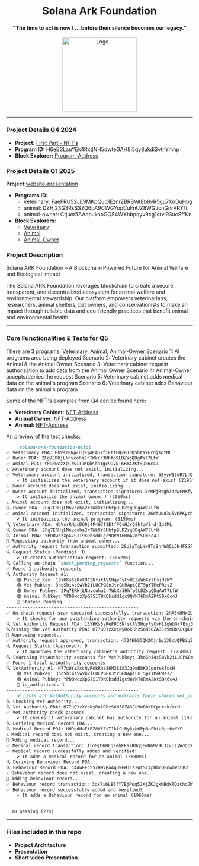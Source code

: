 <div align="center">
  <h1>Solana Ark Foundation</h1><h4>"The time to act is now ! ... before their silence becomes our legacy."</h4>
  <img src="https://bafkreibllcqfjk5ch26tdq7sqotkq3xxlymivip6ta7rdjhaf2qccnzc7u.ipfs.flk-ipfs.xyz" alt="Logo" width="200">
</div>

---

### Project Details Q4 2024
- **Project:** [First Part - NFT's](https://github.com/solana-turbin3/Q4_SOL_DanielB/tree/master/rs/src/programs/solana-ark-foundation)
- **Program ID:** H6eB3LauYEk4RxtjNH5dwteGAH8i5qy8ukdiSvtnYmhp
- **Block Explorer:** [Program-Address](https://explorer.solana.com/address/H6eB3LauYEk4RxtjNH5dwteGAH8i5qy8ukdiSvtnYmhp?cluster=devnet)

### Project Details Q1 2025
 **Project:**[website-presentation](https://www.solana-ark-foundation.xyz)
- **Programs ID:**
  - veterinary: FaeFRU52JE9MKpQuq1EznrZBRBVAEb8vR5gu7XnDuHbg
  - animal: DZHj23G3RkSSZQ6pA9CWGYopCuFnUZ8WGJcnGnrVRY1i
  - animal-owner: Ctjucr5AAqnJkooGQS4WYbbpqyv9cg1srvi93ucSffKn
- **Block Explorers:**
  - [Veterinary](https://explorer.solana.com/address/FaeFRU52JE9MKpQuq1EznrZBRBVAEb8vR5gu7XnDuHbg?cluster=devnet)
  - [Animal](https://explorer.solana.com/address/DZHj23G3RkSSZQ6pA9CWGYopCuFnUZ8WGJcnGnrVRY1i?cluster=devnet)
  - [Animal-Owner](https://explorer.solana.com/address/Ctjucr5AAqnJkooGQS4WYbbpqyv9cg1srvi93ucSffKn?cluster=devnet).

### Project Description

Solana ARK Foundation – A Blockchain-Powered Future for Animal Welfare and Ecological Impact

The Solana ARK Foundation leverages blockchain to create a secure, transparent, and decentralized ecosystem for animal welfare and environmental stewardship. Our platform empowers veterinarians, researchers, animal shelters, pet owners, and conservationists to make an impact through reliable data and eco-friendly practices that benefit animal and environmental health.

---

### Core Functionalities & Tests for Q5
There are 3 programs: Veterinary, Animal, Animal-Owner
Scenario 1: Al programs area being deployed
Scenario 2: Veterinary cabinet creates the Animal & the Animal Owner
Scenario 3: Veterinary cabinet request authorisation to add data from the Animal Owner
Scenario 4: Animal-Owner accepts/denies the request
Scenario 5: Veterinary cabinet adds medical data on the animal's program
Scenario 6: Veterinary cabinet adds Behaviour data on the animal's program

Some of the NFT's examples from Q4 can be found here:
- **Veterinary Cabinet:** [NFT-Address](https://explorer.solana.com/address/8w6nxoAjxA5yqzNZYf2odRfdQooJp8dAQ7XkfXap4M5D?cluster=devnet)
- **Animal Owner:** [NFT-Address](https://explorer.solana.com/address/J8thCVwinehmRoeTDRqAmbmYTVtuPNJ9kYdJuBAuYhBa?cluster=devnet)
- **Animal:** [NFT-Address](https://explorer.solana.com/address/4QndEkL3FmCkgpCFrZT14hwbSWHdDpRaxEhLkRSCNSdh?cluster=devnet)

An preview of the test checks:
```markdown
     solana-ark-foundation-pilot
✅ Veterinary PDA: HbVsrRNpcDQ9j4P4G7f1EtfPQvHJrQShtaYErdj1otML
✅ Owner PDA: 2Fg7ERHjLNnvcoha2r7WkXr3Hhfp9LDZsgQDgAW77LfW
✅ Animal PDA: YPD8wczXpG7S1T9KQbsdd1gc9QVNT6RmA2KtSDk6c4J
⚠️ Veterinary account does not exist, initializing...
✅ Veterinary account initialized, transaction signature: 52yyW13eB7LnDtKWBndR75UDSTnrE1oqnddykSnpRMTBLFN5YnGhq6SgXdUPGSSpKnNGwg9Gnsrq6nhbbxMKjJju
    ✔ It initializes the veterinary account if it does not exist (2195ms)
⚠️ Owner account does not exist, initializing...
✅ Owner account initialized, transaction signature: 5rMPjRtgh3ddwFMKfymZ5C73XkzdCGceyGgL2NN897ogpsjBTDtpsVV2yguD9Xtu3b7e1FCRC1QP5dKAyGyc59BP
    ✔ It initialize the animal owner ! (2060ms)
⚠️ Animal account does not exist, initializing...
🔍 Owner PDA: 2Fg7ERHjLNnvcoha2r7WkXr3Hhfp9LDZsgQDgAW77LfW
✅ Animal account initialized, transaction signature: 26dAUu83u5vKPKychina4oF34QfELgsiYqMoKrgBFSvbAMxpnw6N4yRDRaHNYX2zGdaLCNqdLmECBrWt4PRAUM2x
    ✔ It initializes the animal program. (3190ms)
🔍 Veterinary PDA: HbVsrRNpcDQ9j4P4G7f1EtfPQvHJrQShtaYErdj1otML
🔍 Owner PDA: 2Fg7ERHjLNnvcoha2r7WkXr3Hhfp9LDZsgQDgAW77LfW
🔍 Animal PDA: YPD8wczXpG7S1T9KQbsdd1gc9QVNT6RmA2KtSDk6c4J
🚀 Requesting authority from animal owner...
✅ Authority request transaction submitted: 28U2qTgLNx9Tc8nrWQQL5N4FSGFHawa4jVAJLL4ySpfw5mcZFan72BYvF59A64yAZ9rrCwPs5UK37VUgeJpoKyUw
🔍 Request Status (Pending): 0
    ✔ It creats authorisation request. (3052ms)
🔍 Calling on-chain `check_pending_requests` function...
✅ Found 1 authority requests
🔍 Authority Request #1:
    🟢 Public Key: 13YHKs5sReF9C5NfstAV5HqyFyCvH1ZgWbGr7Esj3zWY
    🟢 Vet Pubkey: 3hoShi4sSwVb2iLUCPG8nJtrGHRApiCBT5pYTMePResZ
    🟢 Owner Pubkey: 2Fg7ERHjLNnvcoha2r7WkXr3Hhfp9LDZsgQDgAW77LfW
    🟢 Animal Pubkey: YPD8wczXpG7S1T9KQbsdd1gc9QVNT6RmA2KtSDk6c4J
    🔵 Status: Pending
--------------------------------------------------
✅ On-chain request scan executed successfully, transaction: 2HA5vHNxQUVwzndgTckrvEtbJW6rfiD4igqfkdRSiM9TTUJA5v2XR8sBX9EHXxks94BqemvGtgdEHoVTMFSpPWBi
    ✔ It checks for any outstanding authority requests via the on-chain function. (2969ms)
🔍 Vet Authority Request PDA: 13YHKs5sReF9C5NfstAV5HqyFyCvH1ZgWbGr7Esj3zWY
🔍Passing the Vet Authority PDA: H77uQYzXxcNyRokRhzS6N38ZA3Jq9mBbKDCpurekfccH
🚀 Approving request...
✅ Authority request approved, transaction: 4724HbSGQM2Cjn1g139cUQPBig33eXRjkMqsqWHKDXmf3a7b4GKQCLZ6AMe1ScZFGeixsz1hdehJdBkcbBrmMHfm
🔍 Request Status (Approved): 0
    ✔ It approves the veterinary cabinet's authority request. (2258ms)
🔍 Searching VetAuthority accounts for VetPubkey: 3hoShi4sSwVb2iLUCPG8nJtrGHRApiCBT5pYTMePResZ...
✅ Found 1 total VetAuthority accounts
🔍 VetAuthority #1: H77uQYzXxcNyRokRhzS6N38ZA3Jq9mBbKDCpurekfccH
    🟢 Vet Pubkey: 3hoShi4sSwVb2iLUCPG8nJtrGHRApiCBT5pYTMePResZ
    🟢 Animal Pubkey: YPD8wczXpG7S1T9KQbsdd1gc9QVNT6RmA2KtSDk6c4J
    🔵 is_authorized: 1
--------------------------------------------------
    ✔ Lists all VetAuthority accounts and extracts their stored vet_pubkey (206ms)
🔍 Checking Vet Authority...
🔍 Vet Authority PDA: H77uQYzXxcNyRokRhzS6N38ZA3Jq9mBbKDCpurekfccH
✅ Vet authority check passed!
    ✔ It checks if veterinary cabinet has authority for an animal (103ms)
🔍 Deriving Medical Record PDA...
🔍 Medical Record PDA: HHDqdHaFtBZ8VfZsT1kf9tNykxN6PpBaFkta8pt6xYKP
⚠️ Medical record does not exist, creating a new one...
🚀 Adding medical record...
✅ Medical record transaction: JioMjD6BLgsehEFaiR8qgFwN6MZ9LJzvUzjWdQpXtXZjfwt2oq8tG5nqr7gY81sJDW8L7t6xpwwZNSfq1fjew2L
✅ Medical record successfully added and verified!
    ✔ It adds a medical record for an animal (3600ms)
🔍 Deriving Behaviour Record PDA...
🔍 Behaviour Record PDA: CAAwEFcSSZH9VRaAqUwGHiTs2WtSTApRboQBnwbVC6B2
⚠️ Behaviour record does not exist, creating a new one...
🚀 Adding behaviour record...
✅ Behaviour record transaction: 3qx7i6LE6fY7BjPuq5JXjZKJgxkBdxTQzchoJWYVbRrmDFQVQ1VzMqNcPs4HLi9QBDzszGuYMr4UbBtd7xrHTKh3
✅ Behaviour record successfully added and verified!
    ✔ It adds a Behaviour record for an animal (1966ms)


  10 passing (27s)

```

 ---

### Files included in this repo
- **Project Architecture**
- **Presentation**
- **Short video Presentation**
